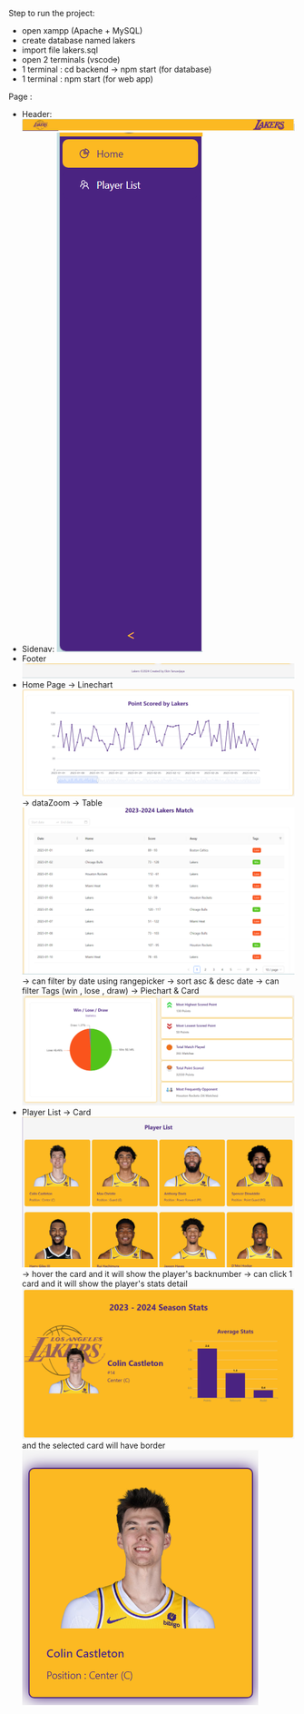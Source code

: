 Step to run the project:
- open xampp (Apache + MySQL)
- create database named lakers
- import file lakers.sql
- open 2 terminals (vscode)
- 1 terminal : cd backend -> npm start (for database)
- 1 terminal : npm start (for web app)

Page :
- Header:
    ![alt text](image.png)
- Sidenav:
    ![alt text](image-1.png)
- Footer
    ![alt text](image-2.png)
- Home Page
    -> Linechart ![alt text](image-3.png)
        -> dataZoom
    -> Table ![alt text](image-4.png)
        -> can filter by date using rangepicker
        -> sort asc & desc date
        -> can filter Tags (win , lose , draw)
    -> Piechart & Card ![alt text](image-5.png)
- Player List 
    -> Card ![alt text](image-6.png)
        -> hover the card and it will show the player's backnumber
        -> can click 1 card and it will show the player's stats detail ![alt text](image-7.png) and the selected card will have border ![alt text](image-8.png)

<!-- # Getting Started with Create React App

This project was bootstrapped with [Create React App](https://github.com/facebook/create-react-app).

## Available Scripts

In the project directory, you can run:

### `npm start`

Runs the app in the development mode.\
Open [http://localhost:3000](http://localhost:3000) to view it in the browser.

The page will reload if you make edits.\
You will also see any lint errors in the console.

### `npm test`

Launches the test runner in the interactive watch mode.\
See the section about [running tests](https://facebook.github.io/create-react-app/docs/running-tests) for more information.

### `npm run build`

Builds the app for production to the `build` folder.\
It correctly bundles React in production mode and optimizes the build for the best performance.

The build is minified and the filenames include the hashes.\
Your app is ready to be deployed!

See the section about [deployment](https://facebook.github.io/create-react-app/docs/deployment) for more information.

### `npm run eject`

**Note: this is a one-way operation. Once you `eject`, you can’t go back!**

If you aren’t satisfied with the build tool and configuration choices, you can `eject` at any time. This command will remove the single build dependency from your project.

Instead, it will copy all the configuration files and the transitive dependencies (webpack, Babel, ESLint, etc) right into your project so you have full control over them. All of the commands except `eject` will still work, but they will point to the copied scripts so you can tweak them. At this point you’re on your own.

You don’t have to ever use `eject`. The curated feature set is suitable for small and middle deployments, and you shouldn’t feel obligated to use this feature. However we understand that this tool wouldn’t be useful if you couldn’t customize it when you are ready for it.

## Learn More

You can learn more in the [Create React App documentation](https://facebook.github.io/create-react-app/docs/getting-started).

To learn React, check out the [React documentation](https://reactjs.org/).
 -->
